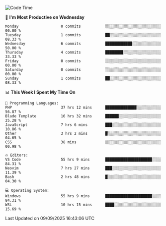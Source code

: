 <!--START_SECTION:waka-->
![Code Time](http://img.shields.io/badge/Code%20Time-5%2C794%20hrs%2032%20mins-blue)

📅 **I'm Most Productive on Wednesday** 

```text
Monday                   0 commits           ░░░░░░░░░░░░░░░░░░░░░░░░░   00.00 % 
Tuesday                  1 commits           ██░░░░░░░░░░░░░░░░░░░░░░░   08.33 % 
Wednesday                6 commits           ████████████░░░░░░░░░░░░░   50.00 % 
Thursday                 4 commits           ████████░░░░░░░░░░░░░░░░░   33.33 % 
Friday                   0 commits           ░░░░░░░░░░░░░░░░░░░░░░░░░   00.00 % 
Saturday                 0 commits           ░░░░░░░░░░░░░░░░░░░░░░░░░   00.00 % 
Sunday                   1 commits           ██░░░░░░░░░░░░░░░░░░░░░░░   08.33 % 
```


📊 **This Week I Spent My Time On** 

```text
💬 Programming Languages: 
PHP                      37 hrs 12 mins      ██████████████░░░░░░░░░░░   56.87 % 
Blade Template           16 hrs 32 mins      ██████░░░░░░░░░░░░░░░░░░░   25.28 % 
JavaScript               7 hrs 6 mins        ███░░░░░░░░░░░░░░░░░░░░░░   10.86 % 
Other                    3 hrs 2 mins        █░░░░░░░░░░░░░░░░░░░░░░░░   04.65 % 
CSS                      38 mins             ░░░░░░░░░░░░░░░░░░░░░░░░░   00.98 % 

🔥 Editors: 
VS Code                  55 hrs 9 mins       █████████████████████░░░░   84.31 % 
Neovim                   7 hrs 27 mins       ███░░░░░░░░░░░░░░░░░░░░░░   11.39 % 
Bash                     2 hrs 48 mins       █░░░░░░░░░░░░░░░░░░░░░░░░   04.30 % 

💻 Operating System: 
Windows                  55 hrs 9 mins       █████████████████████░░░░   84.31 % 
WSL                      10 hrs 15 mins      ████░░░░░░░░░░░░░░░░░░░░░   15.69 % 
```


 Last Updated on 09/09/2025 16:43:06 UTC
<!--END_SECTION:waka-->
